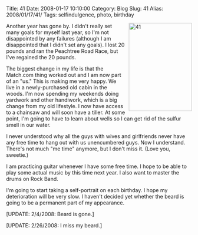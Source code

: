 Title: 41
Date: 2008-01-17 10:10:00
Category: Blog
Slug: 41
Alias: 2008/01/17/41/
Tags: selfindulgence, photo, birthday


<div style="float: right; margin-left: 10px; margin-bottom: 10px;"> <a href="http://www.flickr.com/photos/kristopherjohnson/2201706884/" title="41 by kristopherjohnson, on Flickr"><img src="http://farm3.static.flickr.com/2274/2201706884_517daf7cd9_m.jpg" width="171" height="240" alt="41" /></a></div>
<p>
Another year has gone by.  I didn't really set many goals for myself last year, so I'm not disappointed by any failures (although I am disappointed that I didn't set any goals).  I lost 20 pounds and ran the Peachtree Road Race, but I've regained the 20 pounds.
</p>
<p>
The biggest change in my life is that the Match.com thing worked out and I am now part of an "us."  This is making me very happy.  We live in a newly-purchased old cabin in the woods.  I'm now spending my weekends doing yardwork and other handiwork, which is a big change from my old lifestyle.  I now have access to a chainsaw and will soon have a tiller.  At some point, I'm going to have to learn about wells so I can get rid of the sulfur smell in our water.
</p>
<p>
I never understood why all the guys with wives and girlfriends never have any free time to hang out with us unencumbered guys.  Now I understand.  There's not much "me time" anymore, but I don't miss it.  (Love you, sweetie.)
</p>
<p>
I am practicing guitar whenever I have some free time.  I hope to be able to play some actual music by this time next year.  I also want to master the drums on Rock Band.
</p>
<p>
I'm going to start taking a self-portrait on each birthday.  I hope my deterioration will be very slow.  I haven't decided yet whether the beard is going to be a permanent part of my appearance.
</p>
<p>
[UPDATE: 2/4/2008: Beard is gone.]
</p>
<p>
[UPDATE: 2/26/2008: I miss my beard.]
</p>
